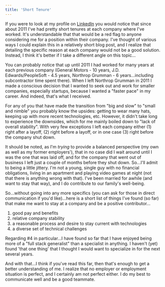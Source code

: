 ```yaml
---
title: 'Short Tenure'
---
```


If you were to look at my profile on [LinkedIn](https://www.linkedin.com/in/andypickler) you would notice that since about 2011 I've had pretty short tenures at each company where I've worked.  It's understandable that that would be a red flag to anyone considering me for a position within their company.  I've thought of various ways I could explain this in a relatively short blog post, and I realize that detailing the specific reason at each company would not be a good solution.  Instead, I think it's better if I take a different angle on this topic...

You can probably notice that up until 2011 I had worked for many years at each previous company (General Motors - 10 years, J.D. Edwards/PeopleSoft - 4.5 years, Northrop Grumman - 6 years...including subcontractor time spent there).  When I left Northrop Grumman in 2011 I made a conscious decision that I wanted to seek out and work for smaller companies, especially startups, because I wanted a "faster pace" in my career.  And indeed, that's what I received.

For any of you that have made the transition from "big and slow" to "small and nimble" you probably know the upsides: getting to wear many hats, keeping up with more recent technologies, etc.  However, it didn't take long to experience the downsides, which for me mainly boiled down to "lack of overall stability".  With very few exceptions I left each company either (1) right after a layoff, (2) right before a layoff, or in one case (3) right before the company shut down.

It should be noted, as I'm *trying* to provide a balanced perspective (my own as well as my former employers'), that in no case did I wait around until I was the one that was laid off, and for the company that went out of business I left just a couple of months before they shut down.  So...I'll admit to being a little jittery.  I'm not a young, single guy with no financial obligations, living in an apartment and playing video games at night (not that there is anything wrong with that).  I've been married for awhile (and want to stay that way), and I do contribute to our family's well-being.

So...without going into any more specifics (you can ask for those in direct communication if you'd like)...here is a short list of things I've found (so far) that make me want to stay at a company and be a positive contributor...

1. good pay and benefits
2. relative company stability
3. a reasonable process and desire to stay current with technologies
4. a diverse set of technical challenges

Regarding #4 in particular...I have found so far that I have enjoyed being more of a "full stack generalist" than a specialist in anything.  I haven't (yet) found 'that one thing' that I thought I would want to specialize in for the next several years.

And with that...I think if you've read this far, then that's enough to get a better understanding of me.  I realize that no employer or employment situation is perfect, and I certainly am not perfect either.  I do my best to communicate well and be a good teammate.
